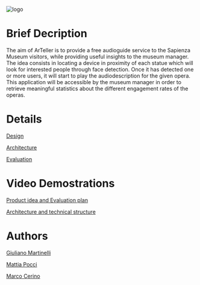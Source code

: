 ![logo](https://github.com/g185/SmartMuseum/blob/master/assets/logo.png)

# Brief Decription
The aim of ArTeller is to provide a free audioguide service to the Sapienza Museum visitors, while providing useful insights to the museum manager.
The idea consists in locating a device in proximity of each statue which will look for interested people through face detection. Once it has detected one or more users, it will start to play the audiodescription for the given opera.
This application will be accessible by the museum manager in order to retrieve meaningful statistics about the different engagement rates of the operas.

# Details

[Design](https://github.com/g185/SmartMuseum/blob/master/presentation/Design.md)

[Architecture](https://github.com/g185/SmartMuseum/blob/master/presentation/Architecture.md)

[Evaluation](https://github.com/g185/SmartMuseum/blob/master/presentation/Evaluation.md)


# Video Demostrations

[Product idea and Evaluation plan](youtube.com)

[Architecture and technical structure](youtube.com)

# Authors
[Giuliano Martinelli](https://www.linkedin.com/in/giuliano-martinelli-20a9b2193)

[Mattia Pocci](https://www.linkedin.com/in/mattia-pocci-b96232187/)

[Marco Cerino](https://www.linkedin.com/in/marco-cerino-696369197/)






